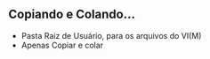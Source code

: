 Copiando e Colando... 
---

- Pasta Raiz de Usuário, para os arquivos do VI(M)
- Apenas Copiar e colar
